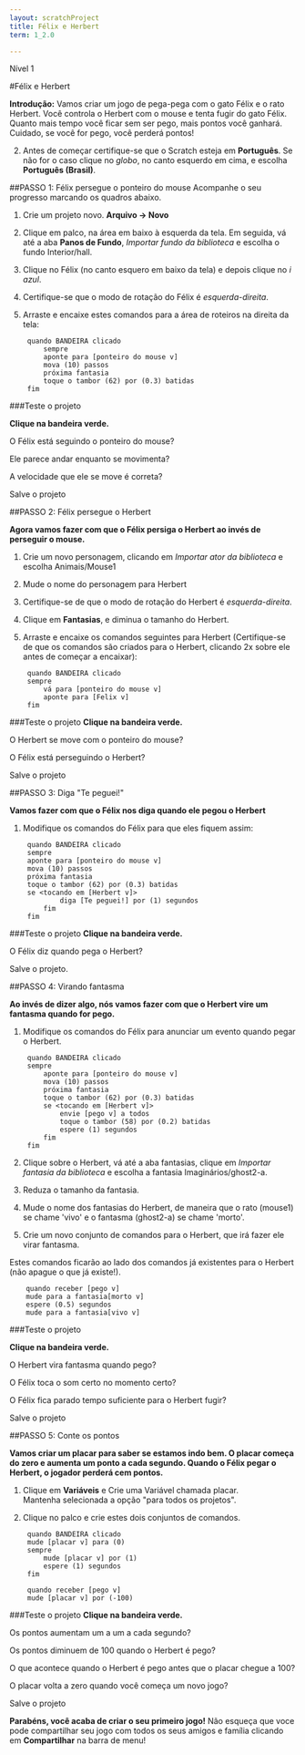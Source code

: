 ```yaml
---
layout: scratchProject
title: Félix e Herbert
term: 1_2.0

---
```


Nível 1

#Félix e Herbert

__Introdução:__
Vamos criar um jogo de pega-pega com o gato Félix e o rato Herbert. 
Você controla o Herbert com o mouse e tenta fugir do gato Félix. 
Quanto mais tempo você ficar sem ser pego, mais pontos você ganhará. 
Cuidado, se você for pego, você perderá pontos!


2. Antes de começar certifique-se que o Scratch esteja em __Português__. 
Se não for o caso clique no _globo_, no canto esquerdo em cima, e escolha __Português (Brasil)__.




##PASSO 1: Félix persegue o ponteiro do mouse
Acompanhe o seu progresso marcando os quadros abaixo.

1. Crie um projeto novo. __Arquivo -> Novo__
2. Clique em palco, na área em baixo à esquerda da tela. Em seguida, vá até a aba __Panos de Fundo__, 
 _Importar fundo da biblioteca_ e escolha o fundo Interior/hall.
3. Clique no Félix (no canto esquero em baixo da tela) e depois clique no _i azul_. 
4. Certifique-se que o modo de rotação do Félix é _esquerda-direita_.
5. Arraste e encaixe estes comandos para a área de roteiros na direita da tela:


		quando BANDEIRA clicado
			sempre
			aponte para [ponteiro do mouse v]
			mova (10) passos
			próxima fantasia
			toque o tambor (62) por (0.3) batidas
		fim

		
###Teste o projeto

__Clique na bandeira verde.__


O Félix está seguindo o ponteiro do mouse? 

Ele parece andar enquanto se movimenta? 

A velocidade que ele se move é correta?

 

Salve o projeto

##PASSO 2: Félix persegue o Herbert

__Agora vamos fazer com que o Félix persiga o Herbert ao invés de perseguir o mouse.__

1. Crie um novo personagem, clicando em _Importar ator da biblioteca_ e escolha Animais/Mouse1
2. Mude o nome do personagem para Herbert
3. Certifique-se de que o modo de rotação do Herbert é _esquerda-direita_.
4. Clique em __Fantasias__, e diminua o tamanho do Herbert. 
5. Arraste e encaixe os comandos seguintes para Herbert 
(Certifique-se de que os comandos são criados para o Herbert, clicando 2x sobre ele antes de começar a encaixar): 

		quando BANDEIRA clicado
		sempre
			vá para [ponteiro do mouse v]
			aponte para [Felix v]		
		fim

###Teste o projeto
__Clique na bandeira verde.__

O Herbert se move com o ponteiro do mouse? 

O Félix está perseguindo o Herbert?

Salve o projeto

##PASSO 3: Diga "Te peguei!"

__Vamos fazer com que o Félix nos diga quando ele pegou o Herbert__


1. Modifique os comandos do Félix para que eles fiquem assim:

		quando BANDEIRA clicado
		sempre
		aponte para [ponteiro do mouse v]
		mova (10) passos
		próxima fantasia
		toque o tambor (62) por (0.3) batidas
		se <tocando em [Herbert v]>
				diga [Te peguei!] por (1) segundos
			fim
		fim

###Teste o projeto
__Clique na bandeira verde.__

O Félix diz quando pega o Herbert?

Salve o projeto.

##PASSO 4: Virando fantasma

__Ao invés de dizer algo, nós vamos fazer com que o Herbert vire um fantasma quando for pego.__

1. Modifique os comandos do Félix para anunciar um evento quando pegar o Herbert.

		quando BANDEIRA clicado
		sempre
			aponte para [ponteiro do mouse v]
			mova (10) passos
			próxima fantasia
			toque o tambor (62) por (0.3) batidas
			se <tocando em [Herbert v]>
				envie [pego v] a todos
				toque o tambor (58) por (0.2) batidas
				espere (1) segundos
			fim
		fim


2. Clique sobre o Herbert, vá até a aba fantasias, clique em _Importar fantasia da biblioteca_ e escolha a fantasia Imaginários/ghost2-a.
3. Reduza o tamanho da fantasia.
4. Mude o nome dos fantasias do Herbert, de maneira que o rato (mouse1) se chame 'vivo' e o fantasma (ghost2-a)  se chame 'morto'.
5. Crie um novo conjunto de comandos para o Herbert, que irá fazer ele virar fantasma. 

Estes comandos ficarão ao lado dos comandos já existentes para o Herbert (não apague o que já existe!).

		quando receber [pego v]
		mude para a fantasia[morto v]
		espere (0.5) segundos
		mude para a fantasia[vivo v]	
	
	
###Teste o projeto

__Clique na bandeira verde.__

O Herbert  vira fantasma quando pego?

O Félix toca o som certo no momento certo?

O Félix fica parado tempo suficiente para o Herbert fugir?

Salve o projeto

##PASSO 5: Conte os pontos

__Vamos criar um placar para saber se estamos indo bem. O placar começa do zero e aumenta um ponto a cada segundo. 
Quando o Félix pegar o Herbert, o jogador perderá cem pontos.__

1. Clique em __Variáveis__ e Crie uma Variável chamada placar.  
Mantenha selecionada a opção "para todos os projetos".
2. Clique no palco e crie estes dois conjuntos de comandos.

		quando BANDEIRA clicado
		mude [placar v] para (0)
		sempre
			mude [placar v] por (1)
			espere (1) segundos
		fim
		
		quando receber [pego v]
		mude [placar v] por (-100)
	

###Teste o projeto
__Clique na bandeira verde.__

Os pontos aumentam um a um a cada segundo?

Os pontos diminuem de 100 quando o Herbert é pego?

O que acontece quando o Herbert é pego antes que o placar chegue a 100?

O placar volta a zero quando você começa um novo jogo?

Salve o projeto

__Parabéns, você acaba de criar o seu primeiro jogo!__
Não esqueça que voce pode compartilhar seu jogo com todos os seus amigos e família clicando em __Compartilhar__ na barra de menu!

